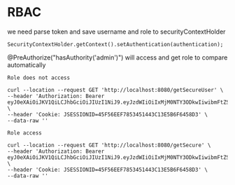 # RBAC


we need parse token and save username and role to securityContextHolder

    SecurityContextHolder.getContext().setAuthentication(authentication);

@PreAuthorize("hasAuthority('admin')") will access and get role to compare automatically

```textmate
Role does not access

curl --location --request GET 'http://localhost:8080/getSecureUser' \
--header 'Authorization: Bearer eyJ0eXAiOiJKV1QiLCJhbGciOiJIUzI1NiJ9.eyJzdWIiOiIxMjM0NTY3ODkwIiwibmFtZSI6IkpvaG4gRG9lIiwiYWRtaW4iOnRydWUsImlhdCI6MTY2NDQ2MjEyOCwiZXhwIjoxNjY0NDY1NzI4LCJkYXRhIjpbeyJyb2xlcyI6WyJhZG1pbiIsIm1lbWJlciJdfV19.YrwB4s_pe6Gg9GwwFhVGv3JW7AumivKLGxFudSMNDRM' \
--header 'Cookie: JSESSIONID=45F56EEF7853451443C13E5B6F6458D3' \
--data-raw ''

Role access

curl --location --request GET 'http://localhost:8080/getSecure' \
--header 'Authorization: Bearer eyJ0eXAiOiJKV1QiLCJhbGciOiJIUzI1NiJ9.eyJzdWIiOiIxMjM0NTY3ODkwIiwibmFtZSI6IkpvaG4gRG9lIiwiYWRtaW4iOnRydWUsImlhdCI6MTY2NDQ2MjEyOCwiZXhwIjoxNjY0NDY1NzI4LCJkYXRhIjpbeyJyb2xlcyI6WyJhZG1pbiIsIm1lbWJlciJdfV19.YrwB4s_pe6Gg9GwwFhVGv3JW7AumivKLGxFudSMNDRM' \
--header 'Cookie: JSESSIONID=45F56EEF7853451443C13E5B6F6458D3' \
--data-raw ''


```

